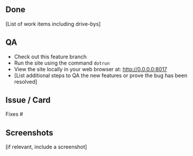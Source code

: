 ## Done

[List of work items including drive-bys]

## QA

- Check out this feature branch
- Run the site using the command `dotrun`
- View the site locally in your web browser at: http://0.0.0.0:8017
- [List additional steps to QA the new features or prove the bug has been resolved]

## Issue / Card

Fixes #

## Screenshots

[if relevant, include a screenshot]
